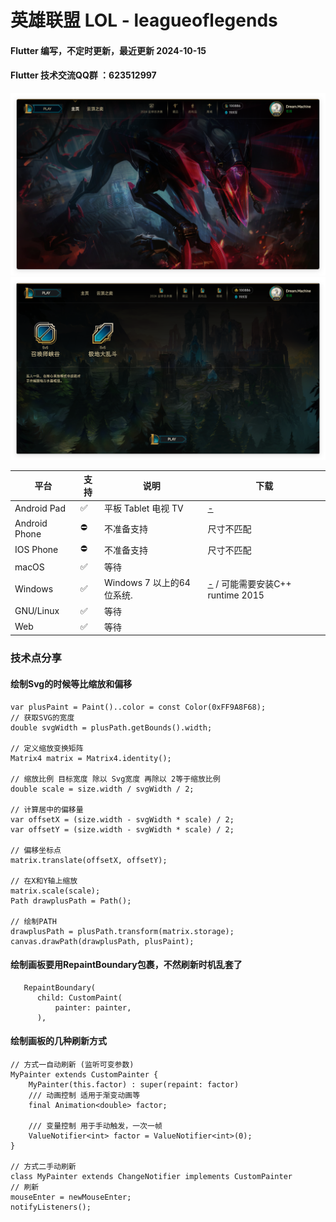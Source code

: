 # 英雄联盟 LOL - leagueoflegends

#### Flutter 编写，不定时更新，最近更新 2024-10-15


#### Flutter 技术交流QQ群 ：623512997

<img src="https://raw.githubusercontent.com/944095635/leagueoflegends-flutter/master/images/LOL.png" width='600'>

<img src="https://raw.githubusercontent.com/944095635/leagueoflegends-flutter/master/images/LOL1.png" width='600'>

| 平台 | 支持 | 说明 | 下载 |
| -------- | ----- | ----- | ---- |
| Android Pad    | ✅    | 平板 Tablet 电视 TV  | [-](https://github.com/) |
| Android Phone    | ⛔    | 不准备支持 | 尺寸不匹配 |
| IOS Phone      | ⛔    | 不准备支持 | 尺寸不匹配 |
| macOS       | ✅    | 等待         |  |
| Windows     | ✅    | Windows 7 以上的64位系统. | [-](https://github.com/) / 可能需要安装C++ runtime 2015|
| GNU/Linux   | ✅    | 等待   |   |
| Web         | ✅    | 等待    |  |

### 技术点分享
#### 绘制Svg的时候等比缩放和偏移
```
var plusPaint = Paint()..color = const Color(0xFF9A8F68);
// 获取SVG的宽度
double svgWidth = plusPath.getBounds().width;

// 定义缩放变换矩阵
Matrix4 matrix = Matrix4.identity();

// 缩放比例 目标宽度 除以 Svg宽度 再除以 2等于缩放比例
double scale = size.width / svgWidth / 2;

// 计算居中的偏移量
var offsetX = (size.width - svgWidth * scale) / 2;
var offsetY = (size.width - svgWidth * scale) / 2;

// 偏移坐标点
matrix.translate(offsetX, offsetY);

// 在X和Y轴上缩放
matrix.scale(scale);
Path drawplusPath = Path();

// 绘制PATH
drawplusPath = plusPath.transform(matrix.storage);
canvas.drawPath(drawplusPath, plusPaint);
```

#### 绘制画板要用RepaintBoundary包裹，不然刷新时机乱套了
```
   RepaintBoundary(
      child: CustomPaint(
          painter: painter,
      ),
```

#### 绘制画板的几种刷新方式
```
// 方式一自动刷新 (监听可变参数)
MyPainter extends CustomPainter {
    MyPainter(this.factor) : super(repaint: factor)
    /// 动画控制 适用于渐变动画等
    final Animation<double> factor;

    /// 变量控制 用于手动触发，一次一帧
    ValueNotifier<int> factor = ValueNotifier<int>(0);
}

// 方式二手动刷新
class MyPainter extends ChangeNotifier implements CustomPainter
// 刷新
mouseEnter = newMouseEnter;
notifyListeners();
```

